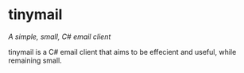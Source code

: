 tinymail
========

*A simple, small, C# email client*

tinymail is a C# email client that aims to be effecient and useful, while remaining small. 
